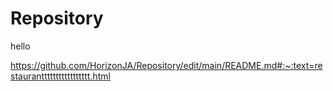 # Repository
hello

https://github.com/HorizonJA/Repository/edit/main/README.md#:~:text=restauranttttttttttttttttt.html
